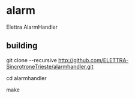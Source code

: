 # alarm
Elettra AlarmHandler


## building
git clone --recursive http://github.com/ELETTRA-SincrotroneTrieste/alarmhandler.git

cd alarmhandler

make
